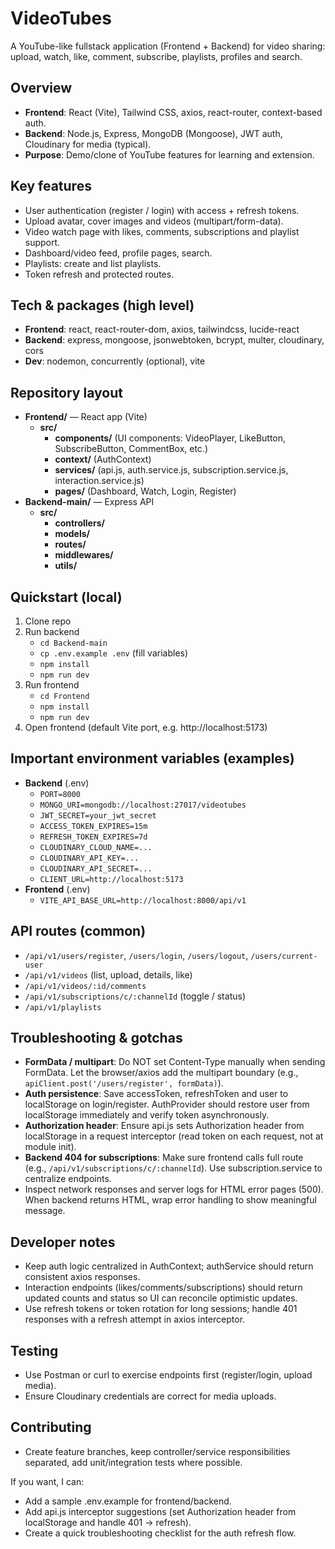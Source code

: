 # VideoTubes

A YouTube-like fullstack application (Frontend + Backend) for video sharing: upload, watch, like, comment, subscribe, playlists, profiles and search.

## Overview

- **Frontend**: React (Vite), Tailwind CSS, axios, react-router, context-based auth.
- **Backend**: Node.js, Express, MongoDB (Mongoose), JWT auth, Cloudinary for media (typical).
- **Purpose**: Demo/clone of YouTube features for learning and extension.

## Key features

- User authentication (register / login) with access + refresh tokens.
- Upload avatar, cover images and videos (multipart/form-data).
- Video watch page with likes, comments, subscriptions and playlist support.
- Dashboard/video feed, profile pages, search.
- Playlists: create and list playlists.
- Token refresh and protected routes.

## Tech & packages (high level)

- **Frontend**: react, react-router-dom, axios, tailwindcss, lucide-react
- **Backend**: express, mongoose, jsonwebtoken, bcrypt, multer, cloudinary, cors
- **Dev**: nodemon, concurrently (optional), vite

## Repository layout

- **Frontend/** — React app (Vite)
  - **src/**
    - **components/** (UI components: VideoPlayer, LikeButton, SubscribeButton, CommentBox, etc.)
    - **context/** (AuthContext)
    - **services/** (api.js, auth.service.js, subscription.service.js, interaction.service.js)
    - **pages/** (Dashboard, Watch, Login, Register)
- **Backend-main/** — Express API
  - **src/**
    - **controllers/**
    - **models/**
    - **routes/**
    - **middlewares/**
    - **utils/**

## Quickstart (local)

1. Clone repo
2. Run backend
   - `cd Backend-main`
   - `cp .env.example .env` (fill variables)
   - `npm install`
   - `npm run dev`
3. Run frontend
   - `cd Frontend`
   - `npm install`
   - `npm run dev`
4. Open frontend (default Vite port, e.g. http://localhost:5173)

## Important environment variables (examples)

- **Backend** (.env)
  - `PORT=8000`
  - `MONGO_URI=mongodb://localhost:27017/videotubes`
  - `JWT_SECRET=your_jwt_secret`
  - `ACCESS_TOKEN_EXPIRES=15m`
  - `REFRESH_TOKEN_EXPIRES=7d`
  - `CLOUDINARY_CLOUD_NAME=...`
  - `CLOUDINARY_API_KEY=...`
  - `CLOUDINARY_API_SECRET=...`
  - `CLIENT_URL=http://localhost:5173`
- **Frontend** (.env)
  - `VITE_API_BASE_URL=http://localhost:8000/api/v1`

## API routes (common)

- `/api/v1/users/register`, `/users/login`, `/users/logout`, `/users/current-user`
- `/api/v1/videos` (list, upload, details, like)
- `/api/v1/videos/:id/comments`
- `/api/v1/subscriptions/c/:channelId` (toggle / status)
- `/api/v1/playlists`

## Troubleshooting & gotchas

- **FormData / multipart**: Do NOT set Content-Type manually when sending FormData. Let the browser/axios add the multipart boundary (e.g., `apiClient.post('/users/register', formData)`).
- **Auth persistence**: Save accessToken, refreshToken and user to localStorage on login/register. AuthProvider should restore user from localStorage immediately and verify token asynchronously.
- **Authorization header**: Ensure api.js sets Authorization header from localStorage in a request interceptor (read token on each request, not at module init).
- **Backend 404 for subscriptions**: Make sure frontend calls full route (e.g., `/api/v1/subscriptions/c/:channelId`). Use subscription.service to centralize endpoints.
- Inspect network responses and server logs for HTML error pages (500). When backend returns HTML, wrap error handling to show meaningful message.

## Developer notes

- Keep auth logic centralized in AuthContext; authService should return consistent axios responses.
- Interaction endpoints (likes/comments/subscriptions) should return updated counts and status so UI can reconcile optimistic updates.
- Use refresh tokens or token rotation for long sessions; handle 401 responses with a refresh attempt in axios interceptor.

## Testing

- Use Postman or curl to exercise endpoints first (register/login, upload media).
- Ensure Cloudinary credentials are correct for media uploads.

## Contributing

- Create feature branches, keep controller/service responsibilities separated, add unit/integration tests where possible.

If you want, I can:

- Add a sample .env.example for frontend/backend.
- Add api.js interceptor suggestions (set Authorization header from localStorage and handle 401 → refresh).
- Create a quick troubleshooting checklist for the auth refresh flow.
